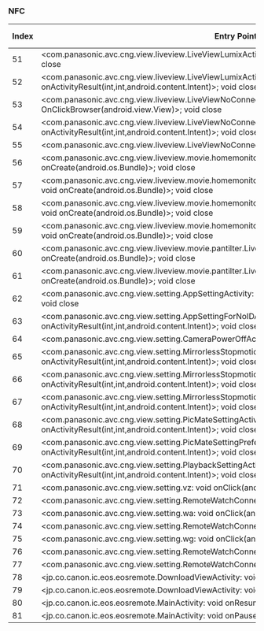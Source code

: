 ### NFC
| Index | Entry Point & APIs | Screen shot | Resource id | Label |
| ------------- | ------------- | ------------- |-------------|-------------|
| 51 | <com.panasonic.avc.cng.view.liveview.LiveViewLumixActivity: void OnClickBrowser(android.view.View)>; void close | ![](D:\COSMOS\output\py\Play_win8\Photography\com.panasonic.avc.cng.imageapp\com.panasonic.avc.cng.view.liveview.LiveViewLumixActivity.png) |  | D |
| 52 | <com.panasonic.avc.cng.view.liveview.LiveViewLumixActivity: void onActivityResult(int,int,android.content.Intent)>; void close | ![](D:\COSMOS\output\py\Play_win8\Photography\com.panasonic.avc.cng.imageapp\com.panasonic.avc.cng.view.liveview.LiveViewLumixActivity.png) |  | D |
| 53 | <com.panasonic.avc.cng.view.liveview.LiveViewNoConnectionActivity: void OnClickBrowser(android.view.View)>; void close | ![](D:\COSMOS\output\py\Play_win8\Photography\com.panasonic.avc.cng.imageapp\com.panasonic.avc.cng.view.liveview.LiveViewNoConnectionActivity.png) |  | D |
| 54 | <com.panasonic.avc.cng.view.liveview.LiveViewNoConnectionActivity: void onActivityResult(int,int,android.content.Intent)>; void close | ![](D:\COSMOS\output\py\Play_win8\Photography\com.panasonic.avc.cng.imageapp\com.panasonic.avc.cng.view.liveview.LiveViewNoConnectionActivity.png) |  | D |
| 55 | <com.panasonic.avc.cng.view.liveview.LiveViewNoConnectionActivity: void onBackPressed()>; void close | ![](D:\COSMOS\output\py\Play_win8\Photography\com.panasonic.avc.cng.imageapp\com.panasonic.avc.cng.view.liveview.LiveViewNoConnectionActivity.png) |  | D |
| 56 | <com.panasonic.avc.cng.view.liveview.movie.homemonitor.LiveViewMoviePantilterRemoteVoiceActivity: void onCreate(android.os.Bundle)>; void close | ![](D:\COSMOS\output\py\Play_win8\Photography\com.panasonic.avc.cng.imageapp\com.panasonic.avc.cng.view.liveview.movie.homemonitor.LiveViewMoviePantilterRemoteVoiceActivity.png) |  | D |
| 57 | <com.panasonic.avc.cng.view.liveview.movie.homemonitor.LiveViewMoviePantilterRemoteWatchAutoActivity: void onCreate(android.os.Bundle)>; void close | ![](D:\COSMOS\output\py\Play_win8\Photography\com.panasonic.avc.cng.imageapp\com.panasonic.avc.cng.view.liveview.movie.homemonitor.LiveViewMoviePantilterRemoteWatchAutoActivity.png) |  | D |
| 58 | <com.panasonic.avc.cng.view.liveview.movie.homemonitor.LiveViewMoviePantilterRemoteWatchManualActivity: void onCreate(android.os.Bundle)>; void close | ![](D:\COSMOS\output\py\Play_win8\Photography\com.panasonic.avc.cng.imageapp\com.panasonic.avc.cng.view.liveview.movie.homemonitor.LiveViewMoviePantilterRemoteWatchManualActivity.png) |  | D |
| 59 | <com.panasonic.avc.cng.view.liveview.movie.homemonitor.LiveViewMoviePantilterRemoteWatchPresetActivity: void onCreate(android.os.Bundle)>; void close | ![](D:\COSMOS\output\py\Play_win8\Photography\com.panasonic.avc.cng.imageapp\com.panasonic.avc.cng.view.liveview.movie.homemonitor.LiveViewMoviePantilterRemoteWatchPresetActivity.png) |  | D |
| 60 | <com.panasonic.avc.cng.view.liveview.movie.pantilter.LiveViewMoviePantilterManualMovieActivity: void onCreate(android.os.Bundle)>; void close | ![](D:\COSMOS\output\py\Play_win8\Photography\com.panasonic.avc.cng.imageapp\com.panasonic.avc.cng.view.liveview.movie.pantilter.LiveViewMoviePantilterManualMovieActivity.png) |  | D |
| 61 | <com.panasonic.avc.cng.view.liveview.movie.pantilter.LiveViewMoviePantilterPresetActivity: void onCreate(android.os.Bundle)>; void close | ![](D:\COSMOS\output\py\Play_win8\Photography\com.panasonic.avc.cng.imageapp\com.panasonic.avc.cng.view.liveview.movie.pantilter.LiveViewMoviePantilterPresetActivity.png) |  | F |
| 62 | <com.panasonic.avc.cng.view.setting.AppSettingActivity: void onActivityResult(int,int,android.content.Intent)>; void close | ![](D:\COSMOS\output\py\Play_win8\Photography\com.panasonic.avc.cng.imageapp\com.panasonic.avc.cng.view.setting.AppSettingActivity.png) |  | D |
| 63 | <com.panasonic.avc.cng.view.setting.AppSettingForNoIDActivity: void onActivityResult(int,int,android.content.Intent)>; void close | ![](D:\COSMOS\output\py\Play_win8\Photography\com.panasonic.avc.cng.imageapp\com.panasonic.avc.cng.view.setting.AppSettingForNoIDActivity.png) |  | D |
| 64 | <com.panasonic.avc.cng.view.setting.CameraPowerOffActivity: void onResume()>; void close | ![](D:\COSMOS\output\py\Play_win8\Photography\com.panasonic.avc.cng.imageapp\com.panasonic.avc.cng.view.setting.CameraPowerOffActivity.png) |  | D |
| 65 | <com.panasonic.avc.cng.view.setting.MirrorlessStopmotionAutoManualSettingActivity: void onActivityResult(int,int,android.content.Intent)>; void close | ![](D:\COSMOS\output\py\Play_win8\Photography\com.panasonic.avc.cng.imageapp\com.panasonic.avc.cng.view.setting.MirrorlessStopmotionAutoManualSettingActivity.png) |  | F |
| 66 | <com.panasonic.avc.cng.view.setting.MirrorlessStopmotionShotImageSelectionAnimeActivity: void onActivityResult(int,int,android.content.Intent)>; void close | ![](D:\COSMOS\output\py\Play_win8\Photography\com.panasonic.avc.cng.imageapp\com.panasonic.avc.cng.view.setting.MirrorlessStopmotionShotImageSelectionAnimeActivity.png) |  | D |
| 67 | <com.panasonic.avc.cng.view.setting.MirrorlessStopmotionTakenMoreNewActivity: void onActivityResult(int,int,android.content.Intent)>; void close | ![](D:\COSMOS\output\py\Play_win8\Photography\com.panasonic.avc.cng.imageapp\com.panasonic.avc.cng.view.setting.MirrorlessStopmotionTakenMoreNewActivity.png) |  | D |
| 68 | <com.panasonic.avc.cng.view.setting.PicMateSettingActivity: void onActivityResult(int,int,android.content.Intent)>; void close | ![](D:\COSMOS\output\py\Play_win8\Photography\com.panasonic.avc.cng.imageapp\com.panasonic.avc.cng.view.setting.PicMateSettingActivity.png) |  | D |
| 69 | <com.panasonic.avc.cng.view.setting.PicMateSettingPreferenceActivity: void onActivityResult(int,int,android.content.Intent)>; void close | ![](D:\COSMOS\output\py\Play_win8\Photography\com.panasonic.avc.cng.imageapp\com.panasonic.avc.cng.view.setting.PicMateSettingPreferenceActivity.png) |  | D |
| 70 | <com.panasonic.avc.cng.view.setting.PlaybackSettingActivity: void onActivityResult(int,int,android.content.Intent)>; void close | ![](D:\COSMOS\output\py\Play_win8\Photography\com.panasonic.avc.cng.imageapp\com.panasonic.avc.cng.view.setting.PlaybackSettingActivity.png) |  | D |
| 71 | <com.panasonic.avc.cng.view.setting.vz: void onClick(android.view.View)>; void close | ![](D:\COSMOS\output\py\Play_win8\Photography\com.panasonic.avc.cng.imageapp\com.panasonic.avc.cng.view.setting.RemoteWatchConnectActivity.png) |  | T |
| 72 | <com.panasonic.avc.cng.view.setting.RemoteWatchConnectActivity: void onResume()>; void close | ![](D:\COSMOS\output\py\Play_win8\Photography\com.panasonic.avc.cng.imageapp\com.panasonic.avc.cng.view.setting.RemoteWatchConnectActivity.png) |  | T |
| 73 | <com.panasonic.avc.cng.view.setting.wa: void onClick(android.view.View)>; void close | ![](D:\COSMOS\output\py\Play_win8\Photography\com.panasonic.avc.cng.imageapp\com.panasonic.avc.cng.view.setting.RemoteWatchConnectActivity.png) |  | T |
| 74 | <com.panasonic.avc.cng.view.setting.RemoteWatchConnectActivity: void finish()>; void close | ![](D:\COSMOS\output\py\Play_win8\Photography\com.panasonic.avc.cng.imageapp\com.panasonic.avc.cng.view.setting.RemoteWatchConnectActivity.png) |  |T  |
| 75 | <com.panasonic.avc.cng.view.setting.wg: void onClick(android.view.View)>; void close | ![](D:\COSMOS\output\py\Play_win8\Photography\com.panasonic.avc.cng.imageapp\com.panasonic.avc.cng.view.setting.RemoteWatchConnectActivity.png) |  | T |
| 76 | <com.panasonic.avc.cng.view.setting.RemoteWatchConnectActivity: void onStop()>; void close | ![](D:\COSMOS\output\py\Play_win8\Photography\com.panasonic.avc.cng.imageapp\com.panasonic.avc.cng.view.setting.RemoteWatchConnectActivity.png) |  | T |
| 77 | <com.panasonic.avc.cng.view.setting.RemoteWatchConnectActivity: void onPause()>; void close | ![](D:\COSMOS\output\py\Play_win8\Photography\com.panasonic.avc.cng.imageapp\com.panasonic.avc.cng.view.setting.RemoteWatchConnectActivity.png) |  | T |
| 78 | <jp.co.canon.ic.eos.eosremote.DownloadViewActivity: void onResume()>; void enableForegroundDispatch | ![](D:\COSMOS\output\py\Play_win8\Photography\jp.co.canon.ic.eos.eosremote\jp.co.canon.ic.eos.eosremote.DownloadViewActivity.png) |  | D |
| 79 | <jp.co.canon.ic.eos.eosremote.DownloadViewActivity: void onPause()>; void disableForegroundDispatch | ![](D:\COSMOS\output\py\Play_win8\Photography\jp.co.canon.ic.eos.eosremote\jp.co.canon.ic.eos.eosremote.DownloadViewActivity.png) |  |  D|
| 80 | <jp.co.canon.ic.eos.eosremote.MainActivity: void onResume()>; void enableForegroundDispatch | ![](D:\COSMOS\output\py\Play_win8\Photography\jp.co.canon.ic.eos.eosremote\jp.co.canon.ic.eos.eosremote.MainActivity.png) |  | |
| 81 | <jp.co.canon.ic.eos.eosremote.MainActivity: void onPause()>; void disableForegroundDispatch | ![](D:\COSMOS\output\py\Play_win8\Photography\jp.co.canon.ic.eos.eosremote\jp.co.canon.ic.eos.eosremote.MainActivity.png) |  | |
